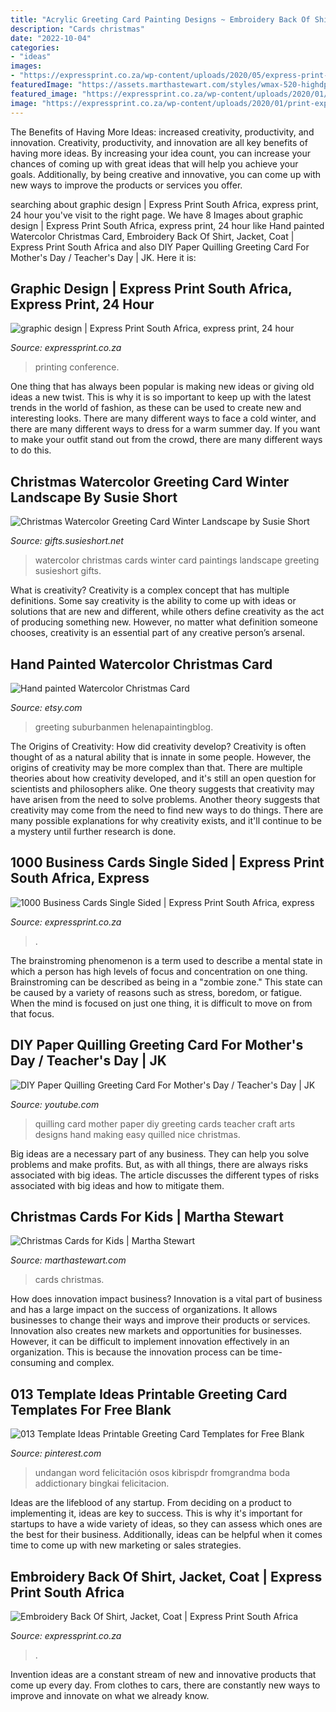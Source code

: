 ```yaml
---
title: "Acrylic Greeting Card Painting Designs ~ Embroidery Back Of Shirt, Jacket, Coat"
description: "Cards christmas"
date: "2022-10-04"
categories:
- "ideas"
images:
- "https://expressprint.co.za/wp-content/uploads/2020/05/express-print-125.png"
featuredImage: "https://assets.marthastewart.com/styles/wmax-520-highdpi/d27/ka101052-hol04-giftmonogram/ka101052-hol04-giftmonogram_vert.jpg?itok=u0fwfPEO"
featured_image: "https://expressprint.co.za/wp-content/uploads/2020/01/express-print-87-262x300.jpg"
image: "https://expressprint.co.za/wp-content/uploads/2020/01/print-express-18-600x551.jpeg"
---
```



The Benefits of Having More Ideas: increased creativity, productivity, and innovation.
Creativity, productivity, and innovation are all key benefits of having more ideas. By increasing your idea count, you can increase your chances of coming up with great ideas that will help you achieve your goals. Additionally, by being creative and innovative, you can come up with new ways to improve the products or services you offer.

	

		
searching about graphic design | Express Print South Africa, express print, 24 hour you've visit to the right page. We have 8 Images about graphic design | Express Print South Africa, express print, 24 hour like Hand painted Watercolor Christmas Card, Embroidery Back Of Shirt, Jacket, Coat | Express Print South Africa and also DIY Paper Quilling Greeting Card For Mother&#039;s Day / Teacher&#039;s Day | JK. Here it is:
		
    
## Graphic Design | Express Print South Africa, Express Print, 24 Hour

<img loading=lazy src="https://expressprint.co.za/wp-content/uploads/2020/05/express-print-125.png" onerror="this.onerror=null;this.src='https://tse2.mm.bing.net/th?id=OIP.ZE147hHacWBpkjckMW1cWwHaKq&amp;pid=15.1';" alt="graphic design | Express Print South Africa, express print, 24 hour">

_Source: expressprint.co.za_

>printing conference. 

	

One thing that has always been popular is making new ideas or giving old ideas a new twist. This is why it is so important to keep up with the latest trends in the world of fashion, as these can be used to create new and interesting looks. There are many different ways to face a cold winter, and there are many different ways to dress for a warm summer day. If you want to make your outfit stand out from the crowd, there are many different ways to do this.

    
## Christmas Watercolor Greeting Card Winter Landscape By Susie Short

<img loading=lazy src="http://gifts.susieshort.net/sitebuilder/images/06-127-cr600s-350x483.jpg" onerror="this.onerror=null;this.src='https://tse2.mm.bing.net/th?id=OIP.1pMt02P7lW02nyjSSvGB1AHaKO&amp;pid=15.1';" alt="Christmas Watercolor Greeting Card Winter Landscape by Susie Short">

_Source: gifts.susieshort.net_

>watercolor christmas cards winter card paintings landscape greeting susieshort gifts. 

	

What is creativity?
Creativity is a complex concept that has multiple definitions. Some say creativity is the ability to come up with ideas or solutions that are new and different, while others define creativity as the act of producing something new. However, no matter what definition someone chooses, creativity is an essential part of any creative person’s arsenal.

    
## Hand Painted Watercolor Christmas Card

<img loading=lazy src="https://img1.etsystatic.com/007/0/5203993/il_fullxfull.382823235_h226.jpg" onerror="this.onerror=null;this.src='https://tse4.mm.bing.net/th?id=OIP.e1vbcwJCl4lsrXL2xz4PKQHaJ7&amp;pid=15.1';" alt="Hand painted Watercolor Christmas Card">

_Source: etsy.com_

>greeting suburbanmen helenapaintingblog. 

	

The Origins of Creativity: How did creativity develop?
Creativity is often thought of as a natural ability that is innate in some people. However, the origins of creativity may be more complex than that. There are multiple theories about how creativity developed, and it's still an open question for scientists and philosophers alike. One theory suggests that creativity may have arisen from the need to solve problems. Another theory suggests that creativity may come from the need to find new ways to do things. There are many possible explanations for why creativity exists, and it'll continue to be a mystery until further research is done.

    
## 1000 Business Cards Single Sided | Express Print South Africa, Express

<img loading=lazy src="https://expressprint.co.za/wp-content/uploads/2020/01/print-express-18-600x551.jpeg" onerror="this.onerror=null;this.src='https://tse2.mm.bing.net/th?id=OIP.PciTqLyzRI-gM2IdzfUxgAHaGz&amp;pid=15.1';" alt="1000 Business Cards Single Sided | Express Print South Africa, express">

_Source: expressprint.co.za_

>. 

	

The brainstroming phenomenon is a term used to describe a mental state in which a person has high levels of focus and concentration on one thing. Brainstroming can be described as being in a "zombie zone." This state can be caused by a variety of reasons such as stress, boredom, or fatigue. When the mind is focused on just one thing, it is difficult to move on from that focus.

    
## DIY Paper Quilling Greeting Card For Mother&#039;s Day / Teacher&#039;s Day | JK

<img loading=lazy src="https://i.ytimg.com/vi/ApKRN084U6A/maxresdefault.jpg" onerror="this.onerror=null;this.src='https://tse2.mm.bing.net/th?id=OIP.mGXC__ZT876Zjp4h5dNf7gHaEK&amp;pid=15.1';" alt="DIY Paper Quilling Greeting Card For Mother&#039;s Day / Teacher&#039;s Day | JK">

_Source: youtube.com_

>quilling card mother paper diy greeting cards teacher craft arts designs hand making easy quilled nice christmas. 

	

Big ideas are a necessary part of any business. They can help you solve problems and make profits. But, as with all things, there are always risks associated with big ideas. The article discusses the different types of risks associated with big ideas and how to mitigate them.

    
## Christmas Cards For Kids | Martha Stewart

<img loading=lazy src="https://assets.marthastewart.com/styles/wmax-520-highdpi/d27/ka101052-hol04-giftmonogram/ka101052-hol04-giftmonogram_vert.jpg?itok=u0fwfPEO" onerror="this.onerror=null;this.src='https://tse3.mm.bing.net/th?id=OIP.VUXLq1yHpgpfw7bopCyR6QHaJQ&amp;pid=15.1';" alt="Christmas Cards for Kids | Martha Stewart">

_Source: marthastewart.com_

>cards christmas. 

	

How does innovation impact business?
Innovation is a vital part of business and has a large impact on the success of organizations. It allows businesses to change their ways and improve their products or services. Innovation also creates new markets and opportunities for businesses. However, it can be difficult to implement innovation effectively in an organization. This is because the innovation process can be time-consuming and complex.

    
## 013 Template Ideas Printable Greeting Card Templates For Free Blank

<img loading=lazy src="https://i.pinimg.com/originals/97/2d/d4/972dd40fcfdf81c8f57cf311ca1053dd.jpg" onerror="this.onerror=null;this.src='https://tse3.mm.bing.net/th?id=OIP.543ifxhlhFCdUnvpyGYzkQHaKX&amp;pid=15.1';" alt="013 Template Ideas Printable Greeting Card Templates for Free Blank">

_Source: pinterest.com_

>undangan word felicitación osos kibrispdr fromgrandma boda addictionary bingkai felicitacion. 

	

Ideas are the lifeblood of any startup. From deciding on a product to implementing it, ideas are key to success. This is why it's important for startups to have a wide variety of ideas, so they can assess which ones are the best for their business. Additionally, ideas can be helpful when it comes time to come up with new marketing or sales strategies.

    
## Embroidery Back Of Shirt, Jacket, Coat | Express Print South Africa

<img loading=lazy src="https://expressprint.co.za/wp-content/uploads/2020/01/express-print-87-262x300.jpg" onerror="this.onerror=null;this.src='https://tse2.mm.bing.net/th?id=OIP._jtixuVBDfmDCpst3VCcxQAAAA&amp;pid=15.1';" alt="Embroidery Back Of Shirt, Jacket, Coat | Express Print South Africa">

_Source: expressprint.co.za_

>. 

	

Invention ideas are a constant stream of new and innovative products that come up every day. From clothes to cars, there are constantly new ways to improve and innovate on what we already know. 

